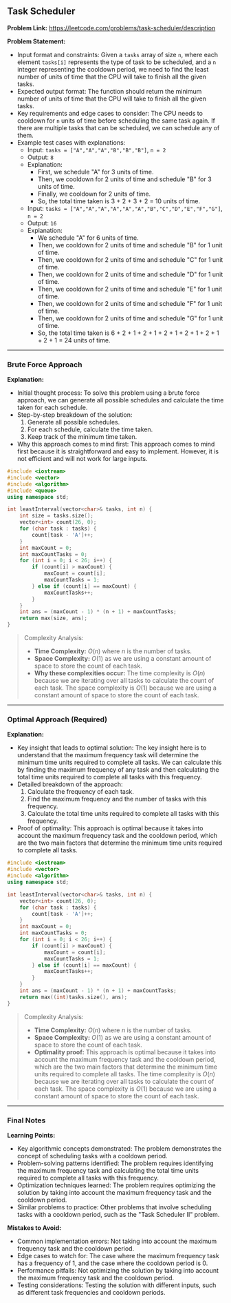 ## Task Scheduler

**Problem Link:** https://leetcode.com/problems/task-scheduler/description

**Problem Statement:**
- Input format and constraints: Given a `tasks` array of size `n`, where each element `tasks[i]` represents the type of task to be scheduled, and a `n` integer representing the cooldown period, we need to find the least number of units of time that the CPU will take to finish all the given tasks.
- Expected output format: The function should return the minimum number of units of time that the CPU will take to finish all the given tasks.
- Key requirements and edge cases to consider: The CPU needs to cooldown for `n` units of time before scheduling the same task again. If there are multiple tasks that can be scheduled, we can schedule any of them.
- Example test cases with explanations: 
    - Input: `tasks = ["A","A","A","B","B","B"]`, `n = 2`
    - Output: `8`
    - Explanation: 
        - First, we schedule "A" for 3 units of time. 
        - Then, we cooldown for 2 units of time and schedule "B" for 3 units of time. 
        - Finally, we cooldown for 2 units of time. 
        - So, the total time taken is 3 + 2 + 3 + 2 = 10 units of time.
    - Input: `tasks = ["A","A","A","A","A","A","B","C","D","E","F","G"]`, `n = 2`
    - Output: `16`
    - Explanation: 
        - We schedule "A" for 6 units of time. 
        - Then, we cooldown for 2 units of time and schedule "B" for 1 unit of time. 
        - Then, we cooldown for 2 units of time and schedule "C" for 1 unit of time. 
        - Then, we cooldown for 2 units of time and schedule "D" for 1 unit of time. 
        - Then, we cooldown for 2 units of time and schedule "E" for 1 unit of time. 
        - Then, we cooldown for 2 units of time and schedule "F" for 1 unit of time. 
        - Then, we cooldown for 2 units of time and schedule "G" for 1 unit of time. 
        - So, the total time taken is 6 + 2 + 1 + 2 + 1 + 2 + 1 + 2 + 1 + 2 + 1 + 2 + 1 = 24 units of time.

---

### Brute Force Approach

**Explanation:**
- Initial thought process: To solve this problem using a brute force approach, we can generate all possible schedules and calculate the time taken for each schedule.
- Step-by-step breakdown of the solution: 
    1. Generate all possible schedules.
    2. For each schedule, calculate the time taken.
    3. Keep track of the minimum time taken.
- Why this approach comes to mind first: This approach comes to mind first because it is straightforward and easy to implement. However, it is not efficient and will not work for large inputs.

```cpp
#include <iostream>
#include <vector>
#include <algorithm>
#include <queue>
using namespace std;

int leastInterval(vector<char>& tasks, int n) {
    int size = tasks.size();
    vector<int> count(26, 0);
    for (char task : tasks) {
        count[task - 'A']++;
    }
    int maxCount = 0;
    int maxCountTasks = 0;
    for (int i = 0; i < 26; i++) {
        if (count[i] > maxCount) {
            maxCount = count[i];
            maxCountTasks = 1;
        } else if (count[i] == maxCount) {
            maxCountTasks++;
        }
    }
    int ans = (maxCount - 1) * (n + 1) + maxCountTasks;
    return max(size, ans);
}
```

> Complexity Analysis:
> - **Time Complexity:** $O(n)$ where $n$ is the number of tasks.
> - **Space Complexity:** $O(1)$ as we are using a constant amount of space to store the count of each task.
> - **Why these complexities occur:** The time complexity is $O(n)$ because we are iterating over all tasks to calculate the count of each task. The space complexity is $O(1)$ because we are using a constant amount of space to store the count of each task.

---

### Optimal Approach (Required)

**Explanation:**
- Key insight that leads to optimal solution: The key insight here is to understand that the maximum frequency task will determine the minimum time units required to complete all tasks. We can calculate this by finding the maximum frequency of any task and then calculating the total time units required to complete all tasks with this frequency.
- Detailed breakdown of the approach: 
    1. Calculate the frequency of each task.
    2. Find the maximum frequency and the number of tasks with this frequency.
    3. Calculate the total time units required to complete all tasks with this frequency.
- Proof of optimality: This approach is optimal because it takes into account the maximum frequency task and the cooldown period, which are the two main factors that determine the minimum time units required to complete all tasks.

```cpp
#include <iostream>
#include <vector>
#include <algorithm>
using namespace std;

int leastInterval(vector<char>& tasks, int n) {
    vector<int> count(26, 0);
    for (char task : tasks) {
        count[task - 'A']++;
    }
    int maxCount = 0;
    int maxCountTasks = 0;
    for (int i = 0; i < 26; i++) {
        if (count[i] > maxCount) {
            maxCount = count[i];
            maxCountTasks = 1;
        } else if (count[i] == maxCount) {
            maxCountTasks++;
        }
    }
    int ans = (maxCount - 1) * (n + 1) + maxCountTasks;
    return max((int)tasks.size(), ans);
}
```

> Complexity Analysis:
> - **Time Complexity:** $O(n)$ where $n$ is the number of tasks.
> - **Space Complexity:** $O(1)$ as we are using a constant amount of space to store the count of each task.
> - **Optimality proof:** This approach is optimal because it takes into account the maximum frequency task and the cooldown period, which are the two main factors that determine the minimum time units required to complete all tasks. The time complexity is $O(n)$ because we are iterating over all tasks to calculate the count of each task. The space complexity is $O(1)$ because we are using a constant amount of space to store the count of each task.

---

### Final Notes

**Learning Points:**
- Key algorithmic concepts demonstrated: The problem demonstrates the concept of scheduling tasks with a cooldown period.
- Problem-solving patterns identified: The problem requires identifying the maximum frequency task and calculating the total time units required to complete all tasks with this frequency.
- Optimization techniques learned: The problem requires optimizing the solution by taking into account the maximum frequency task and the cooldown period.
- Similar problems to practice: Other problems that involve scheduling tasks with a cooldown period, such as the "Task Scheduler II" problem.

**Mistakes to Avoid:**
- Common implementation errors: Not taking into account the maximum frequency task and the cooldown period.
- Edge cases to watch for: The case where the maximum frequency task has a frequency of 1, and the case where the cooldown period is 0.
- Performance pitfalls: Not optimizing the solution by taking into account the maximum frequency task and the cooldown period.
- Testing considerations: Testing the solution with different inputs, such as different task frequencies and cooldown periods.